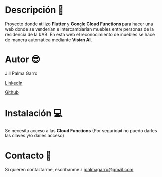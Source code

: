 # Descripción 🌴
Proyecto donde utilizo **Flutter** y **Google Cloud Functions** para hacer una web donde se venderían e intercambiarían muebles entre personas de la residencia de la UAB. En esta web el reconocimiento de muebles se hace de manera automática mediante **Vision AI**.

# Autor 😎
Jill Palma Garro

[LinkedIn](https://www.linkedin.com/in/jillpg) 

[Github](https://github.com/JPG24)

# Instalación 💻
Se necesita acceso a las **Cloud Functions** (Por seguridad  no puedo darles las claves y/o darles acceso)

# Contacto 📩
Si quieren contactarme, escríbanme a jpalmagarro@gmail.com
